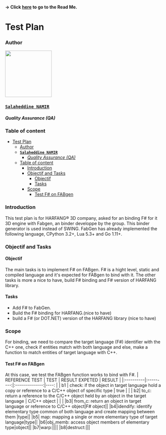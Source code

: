 #### -> Click [here](https://github.com/algosup/2022-2023-project-3-harfang3d-binding-Project-2-group/blob/main/readme.md) to go to the Read Me.

# Test Plan

### Author

<img src="https://avatars.githubusercontent.com/u/71770514?v=4" width="150">

### [**`Salaheddine NAMIR`**](https://github.com/T3rryc)
##### *Quality Assurance (QA)*

### Table of content 
- [Test Plan](#test-plan)
    - [Author](#author)
    - [**`Salaheddine NAMIR`**](#salaheddine-namir)
        - [*Quality Assurance (QA)*](#quality-assurance-qa)
    - [Table of content](#table-of-content)
        - [Introduction](#introduction)
        - [Objectif and Tasks](#objectif-and-tasks)
             - [Objectif](#objectif)
             - [Tasks](#tasks)
      <!-- - [Test F#](#test-f)-->
      - [Scope](#scope)
        - [Test F# on FABgen](#test-f-on-fabgen)
      <!-- - [Test C++](#test-c)-->

### Introduction
This test plan is for HARFANG® 3D company, asked for an binding F#  for it 3D engine with Fabgen, an binder developpe by the group. This binder generator is used instead of SWING. FabGen has already implemented the following language, CPython 3.2+, Lua 5.3+ and Go 1.11+.

### Objectif and Tasks
#### Objectif
The main tasks is to implement F# on FABgen.
F# is a hight level, static and compiled language and  it's expected for FABgen to bind with it.
The other tasks is more a nice to have, build F# binding and F# version of HARFANG library.

#### Tasks
- Add F# to FabGen.
- Build the F# binding for HARFANG.(nice to have) 
- build a F# (or DOT.NET) version of the HARFANG  library (nice to have)
  
### Scope
For binding, we need to compare the target language (F#) identifier with the C++ one, check if entities match with both language and else, make a function to match entities of target language with C++.  
<!--#### Test F# 
|   REFERENCE TEST        | TEST          |      RESULT EXPETED         |  RESULT |
|:----------|:---------:|:--------------:|---------: |
|   a1        |    TDD n°1(name of function)       |             | | -->


#### Test F# on FABgen
At this case, we test the FABgen function works to bind with F#.
|     REFERENCE TEST      |   TEST        |     RESULT EXPETED          | RESULT |
|:----------|:---------:|:--------------:|----: |
|   b1        |   check: if the object in target language hold a copy or reference to a C/C++ object of specific type       |         true    | |
| b2| to_c: return a reference to  the C/C++ object  held by an object in the target language   | C/C++ object | | |
|b3| from_c: return an object in target language or reference to  C/C++ object|F# object||
|b4|idendify: identify elementary type common of both language and create mapping between them |type||
|b5| map: mapping a single or more elementary type  of target language|type||
|b6|obj_memb: access object members of elementary type|object||
|b7|warp:||||
|b8|destruct:|||

<!--#### Test C++
|     REFERENCE TEST      |    TEST       |    RESULT EXPETED            | RESULT  |
|:----------|:---------:|:--------------:|----:|
|     c1      |           |               |   |-->